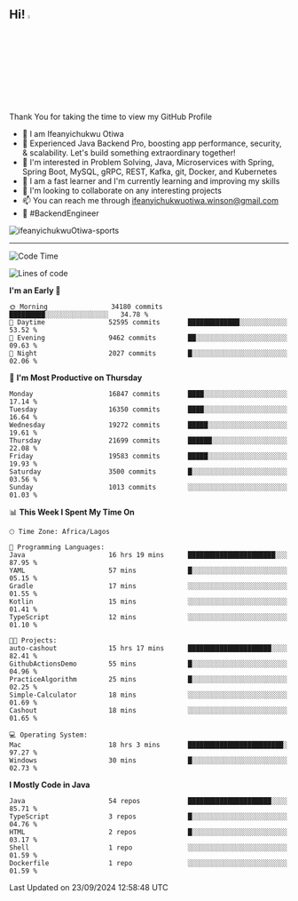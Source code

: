 <!-- BLOG-POST-LIST:START --><!-- BLOG-POST-LIST:END -->

## Hi! <img src="https://media.giphy.com/media/hvRJCLFzcasrR4ia7z/giphy.gif" width="4%"> 

Thank You for taking the time to view my GitHub Profile

- 👋 I am Ifeanyichukwu Otiwa
- 🚀 Experienced Java Backend Pro, boosting app performance, security, & scalability. Let's build something extraordinary together!
- 👀 I'm interested in Problem Solving, Java, Microservices with Spring, Spring Boot, MySQL, gRPC, REST, Kafka, git, Docker, and Kubernetes
- 🌱 I am a fast learner and I'm currently learning and improving my skills
- 💞️ I'm looking to collaborate on any interesting projects
- 📫 You can reach me through ifeanyichukwuotiwa.winson@gmail.com
- 🚀 #BackendEngineer

<p align="left" marginTop="10px"> <img src="https://komarev.com/ghpvc/?username=ifeanyichukwuOtiwa-sports&label=Profile%20views&color=0e75b6&style=for-the-badge" alt="ifeanyichukwuOtiwa-sports" /> </p>

***

<!--START_SECTION:waka-->
![Code Time](http://img.shields.io/badge/Code%20Time-2%2C913%20hrs%2050%20mins-blue)

![Lines of code](https://img.shields.io/badge/From%20Hello%20World%20I%27ve%20Written-23.9%20million%20lines%20of%20code-blue)

**I'm an Early 🐤** 

```text
🌞 Morning                34180 commits       █████████░░░░░░░░░░░░░░░░   34.78 % 
🌆 Daytime                52595 commits       █████████████░░░░░░░░░░░░   53.52 % 
🌃 Evening                9462 commits        ██░░░░░░░░░░░░░░░░░░░░░░░   09.63 % 
🌙 Night                  2027 commits        █░░░░░░░░░░░░░░░░░░░░░░░░   02.06 % 
```
📅 **I'm Most Productive on Thursday** 

```text
Monday                   16847 commits       ████░░░░░░░░░░░░░░░░░░░░░   17.14 % 
Tuesday                  16350 commits       ████░░░░░░░░░░░░░░░░░░░░░   16.64 % 
Wednesday                19272 commits       █████░░░░░░░░░░░░░░░░░░░░   19.61 % 
Thursday                 21699 commits       ██████░░░░░░░░░░░░░░░░░░░   22.08 % 
Friday                   19583 commits       █████░░░░░░░░░░░░░░░░░░░░   19.93 % 
Saturday                 3500 commits        █░░░░░░░░░░░░░░░░░░░░░░░░   03.56 % 
Sunday                   1013 commits        ░░░░░░░░░░░░░░░░░░░░░░░░░   01.03 % 
```


📊 **This Week I Spent My Time On** 

```text
🕑︎ Time Zone: Africa/Lagos

💬 Programming Languages: 
Java                     16 hrs 19 mins      ██████████████████████░░░   87.95 % 
YAML                     57 mins             █░░░░░░░░░░░░░░░░░░░░░░░░   05.15 % 
Gradle                   17 mins             ░░░░░░░░░░░░░░░░░░░░░░░░░   01.55 % 
Kotlin                   15 mins             ░░░░░░░░░░░░░░░░░░░░░░░░░   01.41 % 
TypeScript               12 mins             ░░░░░░░░░░░░░░░░░░░░░░░░░   01.10 % 

🐱‍💻 Projects: 
auto-cashout             15 hrs 17 mins      █████████████████████░░░░   82.41 % 
GithubActionsDemo        55 mins             █░░░░░░░░░░░░░░░░░░░░░░░░   04.96 % 
PracticeAlgorithm        25 mins             █░░░░░░░░░░░░░░░░░░░░░░░░   02.25 % 
Simple-Calculator        18 mins             ░░░░░░░░░░░░░░░░░░░░░░░░░   01.69 % 
Cashout                  18 mins             ░░░░░░░░░░░░░░░░░░░░░░░░░   01.65 % 

💻 Operating System: 
Mac                      18 hrs 3 mins       ████████████████████████░   97.27 % 
Windows                  30 mins             █░░░░░░░░░░░░░░░░░░░░░░░░   02.73 % 
```

**I Mostly Code in Java** 

```text
Java                     54 repos            █████████████████████░░░░   85.71 % 
TypeScript               3 repos             █░░░░░░░░░░░░░░░░░░░░░░░░   04.76 % 
HTML                     2 repos             █░░░░░░░░░░░░░░░░░░░░░░░░   03.17 % 
Shell                    1 repo              ░░░░░░░░░░░░░░░░░░░░░░░░░   01.59 % 
Dockerfile               1 repo              ░░░░░░░░░░░░░░░░░░░░░░░░░   01.59 % 
```




 Last Updated on 23/09/2024 12:58:48 UTC
<!--END_SECTION:waka-->

<!--
<p align="center">
![trophy](https://github-profile-trophy.vercel.app/?username=ifeanyichukwuOtiwa-sports&theme=onedark) (https://github.com/ryo-ma/github-profile-trophy)
</p>
-->

<!---
ifeanyi-otiwa/ifeanyi-otiwa is a ✨ special ✨ repository because its `README.md` (this file) appears on your GitHub profile.
You can click the Preview link to take a look at your changes.
--->

